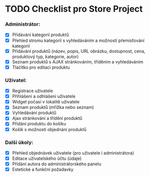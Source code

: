 # TODO Checklist pro Store Project

### Administrátor:
- [x] Přidávání kategorií produktů
- [x] Přehled stromu kategorií s vyhledáváním a možností přemisťování kategorií
- [x] Přidávání produktů (název, popis, URL obrázku, dostupnost, cena, produktový typ, kategorie, autor)
- [x] Seznam produktů s AJAX stránkováním, tříděním a vyhledáváním
- [x] Tlačítko pro editaci produktu

### Uživatel:
- [x] Registrace uživatele
- [x] Přihlášení a odhlášení uživatele
- [x] Widget počasí v lokalitě uživatele
- [x] Seznam produktů (mřížka nebo seznam)
- [x] Vyhledávání produktů
- [x] Ajax stránkování a třídění produktů
- [x] Přidání produktu do košíku
- [x] Košík s možností objednání produktů

### Další úkoly:
- [x] Přehled objednávek uživatele (pro uživatele i administrátora)
- [x] Editace uživatelského účtu (údaje)
- [x] Přidání autora do administrátorského panelu
- [x] Estetické a funkční požadavky

